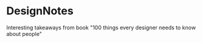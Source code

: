 # DesignNotes
Interesting takeaways from book "100 things every designer needs to know about people"
